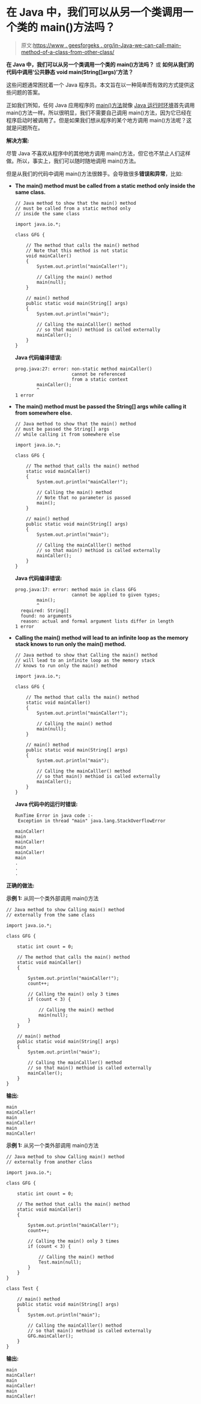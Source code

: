 # 在 Java 中，我们可以从另一个类调用一个类的 main()方法吗？

> 原文:[https://www . geesforgeks . org/in-Java-we-can-call-main-method-of-a-class-from-other-class/](https://www.geeksforgeeks.org/in-java-can-we-call-the-main-method-of-a-class-from-another-class/)

**在 Java 中，我们可以从另一个类调用一个类的 main()方法吗？**
或
**如何从我们的代码中调用‘公共静态 void main(String[]args)’方法？**

这些问题通常困扰着一个 Java 程序员。本文旨在以一种简单而有效的方式提供这些问题的答案。

正如我们所知，任何 Java 应用程序的 [main()方法](https://www.geeksforgeeks.org/main-method-compulsory-java/)就像 [Java 运行时环境](https://www.geeksforgeeks.org/differences-jdk-jre-jvm/)首先调用 main()方法一样。所以很明显，我们不需要自己调用 main()方法，因为它已经在程序启动时被调用了。但是如果我们想从程序的某个地方调用 main()方法呢？这就是问题所在。

**解决方案:**

尽管 Java 不喜欢从程序中的其他地方调用 main()方法，但它也不禁止人们这样做。所以，事实上，我们可以随时随地调用 main()方法。

但是从我们的代码中调用 main()方法很棘手。会导致很多**错误和异常**，比如:

*   **The main() method must be called from a static method only inside the same class.**

    ```
    // Java method to show that the main() method
    // must be called from a static method only
    // inside the same class

    import java.io.*;

    class GFG {

        // The method that calls the main() method
        // Note that this method is not static
        void mainCaller()
        {
            System.out.println("mainCaller!");

            // Calling the main() method
            main(null);
        }

        // main() method
        public static void main(String[] args)
        {
            System.out.println("main");

            // Calling the mainCalller() method
            // so that main() methiod is called externally
            mainCaller();
        }
    }
    ```

    **Java 代码编译错误:**

    ```
    prog.java:27: error: non-static method mainCaller()
                         cannot be referenced
                         from a static context
            mainCaller();
            ^
    1 error

    ```

*   **The main() method must be passed the String[] args while calling it from somewhere else.**

    ```
    // Java method to show that the main() method
    // must be passed the String[] args
    // while calling it from somewhere else

    import java.io.*;

    class GFG {

        // The method that calls the main() method
        static void mainCaller()
        {
            System.out.println("mainCaller!");

            // Calling the main() method
            // Note that no parameter is passed
            main();
        }

        // main() method
        public static void main(String[] args)
        {
            System.out.println("main");

            // Calling the mainCalller() method
            // so that main() methiod is called externally
            mainCaller();
        }
    }
    ```

    **Java 代码编译错误:**

    ```
    prog.java:17: error: method main in class GFG
                         cannot be applied to given types;
            main();
            ^
      required: String[]
      found: no arguments
      reason: actual and formal argument lists differ in length
    1 error

    ```

*   **Calling the main() method will lead to an infinite loop as the memory stack knows to run only the main() method.**

    ```
    // Java method to show that Calling the main() method
    // will lead to an infinite loop as the memory stack
    // knows to run only the main() method

    import java.io.*;

    class GFG {

        // The method that calls the main() method
        static void mainCaller()
        {
            System.out.println("mainCaller!");

            // Calling the main() method
            main(null);
        }

        // main() method
        public static void main(String[] args)
        {
            System.out.println("main");

            // Calling the mainCalller() method
            // so that main() methiod is called externally
            mainCaller();
        }
    }
    ```

    **Java 代码中的运行时错误:**

    ```
    RunTime Error in java code :-
     Exception in thread "main" java.lang.StackOverflowError

    mainCaller!
    main
    mainCaller!
    main
    mainCaller!
    main
    .
    .
    .

    ```

**正确的做法:**

**示例 1:** 从同一个类外部调用 main()方法

```
// Java method to show Calling main() method
// externally from the same class

import java.io.*;

class GFG {

    static int count = 0;

    // The method that calls the main() method
    static void mainCaller()
    {

        System.out.println("mainCaller!");
        count++;

        // Calling the main() only 3 times
        if (count < 3) {

            // Calling the main() method
            main(null);
        }
    }

    // main() method
    public static void main(String[] args)
    {
        System.out.println("main");

        // Calling the mainCalller() method
        // so that main() methiod is called externally
        mainCaller();
    }
}
```

**输出:**

```
main
mainCaller!
main
mainCaller!
main
mainCaller!

```

**示例 1:** 从另一个类外部调用 main()方法

```
// Java method to show Calling main() method
// externally from another class

import java.io.*;

class GFG {

    static int count = 0;

    // The method that calls the main() method
    static void mainCaller()
    {

        System.out.println("mainCaller!");
        count++;

        // Calling the main() only 3 times
        if (count < 3) {

            // Calling the main() method
            Test.main(null);
        }
    }
}

class Test {

    // main() method
    public static void main(String[] args)
    {
        System.out.println("main");

        // Calling the mainCalller() method
        // so that main() methiod is called externally
        GFG.mainCaller();
    }
}
```

**输出:**

```
main
mainCaller!
main
mainCaller!
main
mainCaller!

```